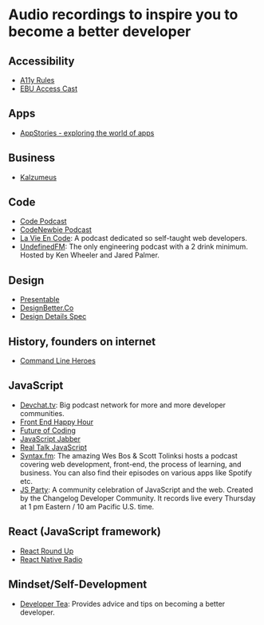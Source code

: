 # Audio recordings to inspire you to become a better developer

## Accessibility

- [A11y Rules](https://a11yrules.com/)
- [EBU Access Cast](http://ebuaccesscast.libsyn.com/)

## Apps

- [AppStories - exploring the world of apps](https://appstories.net/)

## Business

- [Kalzumeus](https://www.kalzumeus.com/podcast/)

## Code

- [Code Podcast](https://codepodcast.com/)
- [CodeNewbie Podcast](https://www.codenewbie.org/podcast)
- [La Vie En Code](https://www.lavieencode.net/podcast/): A podcast dedicated so self-taught web developers.
- [UndefinedFM](https://undefined.fm/): The only engineering podcast with a 2 drink minimum. Hosted by Ken Wheeler and Jared Palmer.

## Design

- [Presentable](https://www.relay.fm/presentable)
- [DesignBetter.Co](https://www.designbetter.co/podcast)
- [Design Details Spec](https://spec.fm/podcasts/design-details])

## History, founders on internet

- [Command Line Heroes](https://www.redhat.com/en/command-line-heroes)

## JavaScript

- [Devchat.tv](https://devchat.tv): Big podcast network for more and more developer communities.
- [Front End Happy Hour](https://frontendhappyhour.com)
- [Future of Coding](https://futureofcoding.org/episodes/)
- [JavaScript Jabber](https://devchat.tv/js-jabber/)
- [Real Talk JavaScript](https://realtalkjavascript.simplecast.fm/)
- [Syntax.fm](https://syntax.fm/): The amazing Wes Bos & Scott Tolinksi hosts a podcast covering web development, front-end, the process of learning, and business. You can also find their episodes on various apps like Spotify etc.
- [JS Party](https://changelog.com/jsparty): A community celebration of JavaScript and the web.  Created by the Changelog Developer Community.  It records live every Thursday at 1 pm Eastern / 10 am Pacific U.S. time.

## React (JavaScript framework)

- [React Round Up](https://devchat.tv/react-round-up/)
- [React Native Radio](https://devchat.tv/react-native-radio/)

## Mindset/Self-Development

- [Developer Tea](https://spec.fm/podcasts/developer-tea): Provides advice and tips on becoming a better developer.
